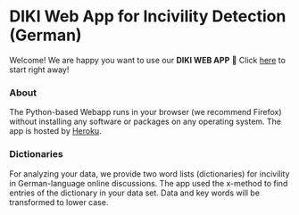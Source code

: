 # DIKI Web App for Incivility Detection (German)

Welcome! We are happy you want to use our **DIKI WEB APP** 💞 Click [here](https://diki-web-app.herokuapp.com/) to start right away! 

### About

The Python-based Webapp runs in your browser (we recommend Firefox) without installing any software or packages on any operating system. The app is hosted by [Heroku](https://www.heroku.com/). 

### Dictionaries

For analyzing your data, we provide two word lists (dictionaries) for incivility in German-language online discussions. The app used the x-method to find entries of the dictionary in your data set. Data and key words will be transformed to lower case.

